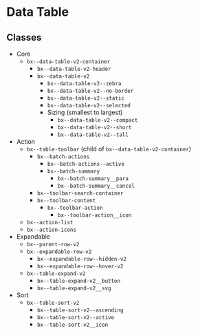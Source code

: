 # Data Table

## Classes

- Core
  - `bx--data-table-v2-container`
    - `bx--data-table-v2-header`
    - `bx--data-table-v2`
      - `bx--data-table-v2--zebra`
      - `bx--data-table-v2--no-border`
      - `bx--data-table-v2--static`
      - `bx--data-table-v2--selected`
      - Sizing (smallest to largest)
        - `bx--data-table-v2--compact`
        - `bx--data-table-v2--short`
        - `bx--data-table-v2--tall`
- Action
  - `bx--table-toolbar` (child of `bx--data-table-v2-container`)
    - `bx--batch-actions`
      - `bx--batch-actions--active`
      - `bx--batch-summary`
        - `bx--batch-summary__para`
        - `bx--batch-summary__cancel`
    - `bx--toolbar-search-container`
    - `bx--toolbar-content`
      - `bx--toolbar-action`
        - `bx--toolbar-action__icon`
  - `bx--action-list`
  - `bx--action-icons`
- Expandable
  - `bx--parent-row-v2`
  - `bx--expandable-row-v2`
    - `bx--expandable-row--hidden-v2`
    - `bx--expandable-row--hover-v2`
  - `bx--table-expand-v2`
    - `bx--table-expand-v2__button`
    - `bx--table-expand-v2__svg`
- Sort
  - `bx--table-sort-v2`
    - `bx--table-sort-v2--ascending`
    - `bx--table-sort-v2--active`
    - `bx--table-sort-v2__icon`

